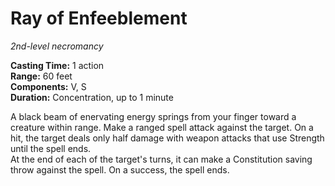 # Ray of Enfeeblement 
_2nd-level necromancy_ 

**Casting Time:** 1 action    
**Range:** 60 feet    
**Components:** V, S    
**Duration:** Concentration, up to 1 minute 

A black beam of enervating energy springs from your finger toward a creature within range. Make a ranged spell attack against the target. On a hit, the target deals only half damage with weapon attacks that use Strength until the spell ends.    
At the end of each of the target's turns, it can make a Constitution saving throw against the spell. On a success, the spell ends. 
